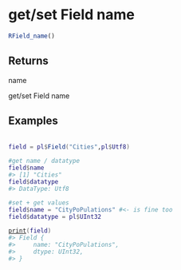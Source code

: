 # get/set Field name

```r
RField_name()
```

## Returns

name

get/set Field name

## Examples

<pre class='r-example'> <code> <span class='r-in'><span></span></span>
<span class='r-in'><span><span class='va'>field</span> <span class='op'>=</span> <span class='va'>pl</span><span class='op'>$</span><span class='fu'>Field</span><span class='op'>(</span><span class='st'>"Cities"</span>,<span class='va'>pl</span><span class='op'>$</span><span class='va'>Utf8</span><span class='op'>)</span></span></span>
<span class='r-in'><span></span></span>
<span class='r-in'><span><span class='co'>#get name / datatype</span></span></span>
<span class='r-in'><span><span class='va'>field</span><span class='op'>$</span><span class='va'>name</span></span></span>
<span class='r-out co'><span class='r-pr'>#&gt;</span> [1] "Cities"</span>
<span class='r-in'><span><span class='va'>field</span><span class='op'>$</span><span class='va'>datatype</span></span></span>
<span class='r-out co'><span class='r-pr'>#&gt;</span> DataType: Utf8</span>
<span class='r-in'><span></span></span>
<span class='r-in'><span><span class='co'>#set + get values</span></span></span>
<span class='r-in'><span><span class='va'>field</span><span class='op'>$</span><span class='va'>name</span> <span class='op'>=</span> <span class='st'>"CityPoPulations"</span> <span class='co'>#&lt;- is fine too</span></span></span>
<span class='r-in'><span><span class='va'>field</span><span class='op'>$</span><span class='va'>datatype</span> <span class='op'>=</span> <span class='va'>pl</span><span class='op'>$</span><span class='va'>UInt32</span></span></span>
<span class='r-in'><span></span></span>
<span class='r-in'><span><span class='fu'><a href='https://rdrr.io/r/base/print.html'>print</a></span><span class='op'>(</span><span class='va'>field</span><span class='op'>)</span></span></span>
<span class='r-out co'><span class='r-pr'>#&gt;</span> Field {</span>
<span class='r-out co'><span class='r-pr'>#&gt;</span>     name: "CityPoPulations",</span>
<span class='r-out co'><span class='r-pr'>#&gt;</span>     dtype: UInt32,</span>
<span class='r-out co'><span class='r-pr'>#&gt;</span> }</span>
 </code></pre>